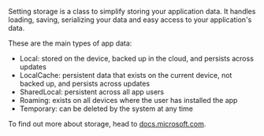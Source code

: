 ﻿Setting storage is a class to simplify storing your application data.  It handles loading, saving, serializing your data and easy access to your application's data.

These are the main types of app data:

* Local: stored on the device, backed up in the cloud, and persists across updates
* LocalCache: persistent data that exists on the current device, not backed up, and persists across updates
* SharedLocal: persistent across all app users
* Roaming: exists on all devices where the user has installed the app
* Temporary: can be deleted by the system at any time

To find out more about storage, head to [docs.microsoft.com](https://docs.microsoft.com/en-us/uwp/api/windows.storage.applicationdata).
